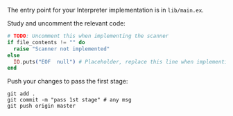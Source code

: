 The entry point for your Interpreter implementation is in `lib/main.ex`.

Study and uncomment the relevant code:

```elixir
# TODO: Uncomment this when implementing the scanner
if file_contents != "" do
  raise "Scanner not implemented"
else
  IO.puts("EOF  null") # Placeholder, replace this line when implementing the scanner
end
```

Push your changes to pass the first stage:

```
git add .
git commit -m "pass 1st stage" # any msg
git push origin master
```
